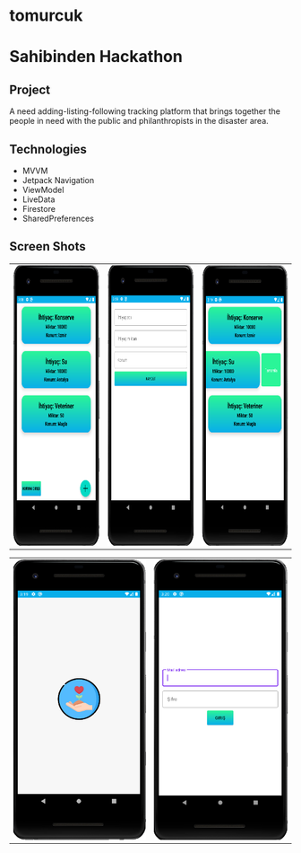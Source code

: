 # tomurcuk
# Sahibinden Hackathon 

## Project

A need adding-listing-following tracking platform that brings together the people in need with the public and philanthropists in the disaster area.

## Technologies

- MVVM
- Jetpack Navigation
- ViewModel
- LiveData
- Firestore
- SharedPreferences

## Screen Shots

<table>
  <tr>
    <td><img src="https://github.com/talhadengiz/tomurcuk/blob/master/Screenshot_2.png" height="500px"/></td>
    <td><img src="https://github.com/talhadengiz/tomurcuk/blob/master/Screenshot_3.png" height="500px"/></td>
    <td><img src="https://github.com/talhadengiz/tomurcuk/blob/master/Screenshot_4.png" height="500px"/></td>
  </tr>
</table>
<table>
  <tr>
    <td><img src="https://github.com/talhadengiz/tomurcuk/blob/master/Screenshot_5.png" height="500px"/></td>
    <td><img src="https://github.com/talhadengiz/tomurcuk/blob/master/Screenshot_6.png" height="500px"/></td>
  </tr>
</table>

